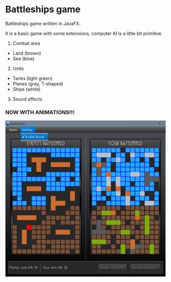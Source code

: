 # Battleships game
Battleships game written in JavaFX.

It is a basic game with some extensions, computer AI is a little bit primitive

1. Combat area
  * Land (brown)
  * Sea  (blue)
2. Units
  * Tanks (light green)
  * Planes (gray, T-shaped)
  * Ships (white)
3. Sound effects

### NOW WITH ANIMATIONS!!! ###

![Battleships screenshot](/img/screenshot.png)
